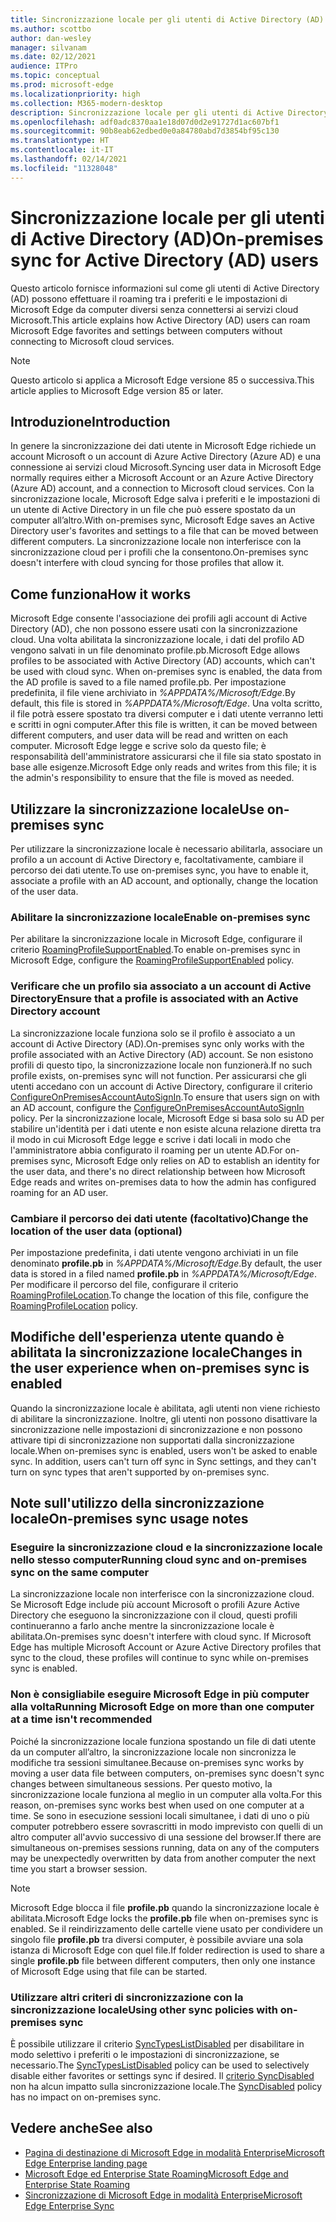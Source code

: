 ```yaml
---
title: Sincronizzazione locale per gli utenti di Active Directory (AD)
ms.author: scottbo
author: dan-wesley
manager: silvanam
ms.date: 02/12/2021
audience: ITPro
ms.topic: conceptual
ms.prod: microsoft-edge
ms.localizationpriority: high
ms.collection: M365-modern-desktop
description: Sincronizzazione locale per gli utenti di Active Directory (AD)
ms.openlocfilehash: adf0adc8370aa1e18d07d0d2e91727d1ac607bf1
ms.sourcegitcommit: 90b8eab62edbed0e0a84780abd7d3854bf95c130
ms.translationtype: HT
ms.contentlocale: it-IT
ms.lasthandoff: 02/14/2021
ms.locfileid: "11328048"
---
```

# <span data-ttu-id="c5a0f-103">Sincronizzazione locale per gli utenti di Active Directory (AD)</span><span class="sxs-lookup"><span data-stu-id="c5a0f-103">On-premises sync for Active Directory (AD) users</span></span>

<span data-ttu-id="c5a0f-104">Questo articolo fornisce informazioni sul come gli utenti di Active Directory (AD) possono effettuare il roaming tra i preferiti e le impostazioni di Microsoft Edge da computer diversi senza connettersi ai servizi cloud Microsoft.</span><span class="sxs-lookup"><span data-stu-id="c5a0f-104">This article explains how Active Directory (AD) users can roam Microsoft Edge favorites and settings between computers without connecting to Microsoft cloud services.</span></span>

> [!NOTE]
> <span data-ttu-id="c5a0f-105">Questo articolo si applica a Microsoft Edge versione 85 o successiva.</span><span class="sxs-lookup"><span data-stu-id="c5a0f-105">This article applies to Microsoft Edge version 85 or later.</span></span>

## <span data-ttu-id="c5a0f-106">Introduzione</span><span class="sxs-lookup"><span data-stu-id="c5a0f-106">Introduction</span></span>

<span data-ttu-id="c5a0f-107">In genere la sincronizzazione dei dati utente in Microsoft Edge richiede un account Microsoft o un account di Azure Active Directory (Azure AD) e una connessione ai servizi cloud Microsoft.</span><span class="sxs-lookup"><span data-stu-id="c5a0f-107">Syncing user data in Microsoft Edge normally requires either a Microsoft Account or an Azure Active Directory (Azure AD) account, and a connection to Microsoft cloud services.</span></span> <span data-ttu-id="c5a0f-108">Con la sincronizzazione locale, Microsoft Edge salva i preferiti e le impostazioni di un utente di Active Directory in un file che può essere spostato da un computer all’altro.</span><span class="sxs-lookup"><span data-stu-id="c5a0f-108">With on-premises sync, Microsoft Edge saves an Active Directory user's favorites and settings to a file that can be moved between different computers.</span></span> <span data-ttu-id="c5a0f-109">La sincronizzazione locale non interferisce con la sincronizzazione cloud per i profili che la consentono.</span><span class="sxs-lookup"><span data-stu-id="c5a0f-109">On-premises sync doesn't interfere with cloud syncing for those profiles that allow it.</span></span>

## <span data-ttu-id="c5a0f-110">Come funziona</span><span class="sxs-lookup"><span data-stu-id="c5a0f-110">How it works</span></span>

<span data-ttu-id="c5a0f-111">Microsoft Edge consente l'associazione dei profili agli account di Active Directory (AD), che non possono essere usati con la sincronizzazione cloud. Una volta abilitata la sincronizzazione locale, i dati del profilo AD vengono salvati in un file denominato profile.pb.</span><span class="sxs-lookup"><span data-stu-id="c5a0f-111">Microsoft Edge allows profiles to be associated with Active Directory (AD) accounts, which can't be used with cloud sync. When on-premises sync is enabled, the data from the AD profile is saved to a file named profile.pb.</span></span> <span data-ttu-id="c5a0f-112">Per impostazione predefinita, il file viene archiviato in *%APPDATA%/Microsoft/Edge*.</span><span class="sxs-lookup"><span data-stu-id="c5a0f-112">By default, this file is stored in *%APPDATA%/Microsoft/Edge*.</span></span> <span data-ttu-id="c5a0f-113">Una volta scritto, il file potrà essere spostato tra diversi computer e i dati utente verranno letti e scritti in ogni computer.</span><span class="sxs-lookup"><span data-stu-id="c5a0f-113">After this file is written, it can be moved between different computers, and user data will be read and written on each computer.</span></span> <span data-ttu-id="c5a0f-114">Microsoft Edge legge e scrive solo da questo file; è responsabilità dell'amministratore assicurarsi che il file sia stato spostato in base alle esigenze.</span><span class="sxs-lookup"><span data-stu-id="c5a0f-114">Microsoft Edge only reads and writes from this file; it is the admin's responsibility to ensure that the file is moved as needed.</span></span>

## <span data-ttu-id="c5a0f-115">Utilizzare la sincronizzazione locale</span><span class="sxs-lookup"><span data-stu-id="c5a0f-115">Use on-premises sync</span></span>

<span data-ttu-id="c5a0f-116">Per utilizzare la sincronizzazione locale è necessario abilitarla, associare un profilo a un account di Active Directory e, facoltativamente, cambiare il percorso dei dati utente.</span><span class="sxs-lookup"><span data-stu-id="c5a0f-116">To use on-premises sync, you have to enable it, associate a profile with an AD account, and optionally, change the location of the user data.</span></span>

### <span data-ttu-id="c5a0f-117">Abilitare la sincronizzazione locale</span><span class="sxs-lookup"><span data-stu-id="c5a0f-117">Enable on-premises sync</span></span>

<span data-ttu-id="c5a0f-118">Per abilitare la sincronizzazione locale in Microsoft Edge, configurare il criterio [RoamingProfileSupportEnabled](https://docs.microsoft.com/DeployEdge/microsoft-edge-policies#roamingprofilesupportenabled).</span><span class="sxs-lookup"><span data-stu-id="c5a0f-118">To enable on-premises sync in Microsoft Edge, configure the [RoamingProfileSupportEnabled](https://docs.microsoft.com/DeployEdge/microsoft-edge-policies#roamingprofilesupportenabled) policy.</span></span>

### <span data-ttu-id="c5a0f-119">Verificare che un profilo sia associato a un account di Active Directory</span><span class="sxs-lookup"><span data-stu-id="c5a0f-119">Ensure that a profile is associated with an Active Directory account</span></span>

<span data-ttu-id="c5a0f-120">La sincronizzazione locale funziona solo se il profilo è associato a un account di Active Directory (AD).</span><span class="sxs-lookup"><span data-stu-id="c5a0f-120">On-premises sync only works with the profile associated with an Active Directory (AD) account.</span></span> <span data-ttu-id="c5a0f-121">Se non esistono profili di questo tipo, la sincronizzazione locale non funzionerà.</span><span class="sxs-lookup"><span data-stu-id="c5a0f-121">If no such profile exists, on-premises sync will not function.</span></span> <span data-ttu-id="c5a0f-122">Per assicurarsi che gli utenti accedano con un account di Active Directory, configurare il criterio [ConfigureOnPremisesAccountAutoSignIn](https://docs.microsoft.com/DeployEdge/microsoft-edge-policies#configureonpremisesaccountautosignin).</span><span class="sxs-lookup"><span data-stu-id="c5a0f-122">To ensure that users sign on with an AD account, configure the [ConfigureOnPremisesAccountAutoSignIn](https://docs.microsoft.com/DeployEdge/microsoft-edge-policies#configureonpremisesaccountautosignin) policy.</span></span> <span data-ttu-id="c5a0f-123">Per la sincronizzazione locale, Microsoft Edge si basa solo su AD per stabilire un'identità per i dati utente e non esiste alcuna relazione diretta tra il modo in cui Microsoft Edge legge e scrive i dati locali in modo che l'amministratore abbia configurato il roaming per un utente AD.</span><span class="sxs-lookup"><span data-stu-id="c5a0f-123">For on-premises sync, Microsoft Edge only relies on AD to establish an identity for the user data, and there's no direct relationship between how Microsoft Edge reads and writes on-premises data to how the admin has configured roaming for an AD user.</span></span>

### <span data-ttu-id="c5a0f-124">Cambiare il percorso dei dati utente (facoltativo)</span><span class="sxs-lookup"><span data-stu-id="c5a0f-124">Change the location of the user data (optional)</span></span>

<span data-ttu-id="c5a0f-125">Per impostazione predefinita, i dati utente vengono archiviati in un file denominato **profile.pb** in *%APPDATA%/Microsoft/Edge*.</span><span class="sxs-lookup"><span data-stu-id="c5a0f-125">By default, the user data is stored in a filed named **profile.pb** in *%APPDATA%/Microsoft/Edge*.</span></span> <span data-ttu-id="c5a0f-126">Per modificare il percorso del file, configurare il criterio [RoamingProfileLocation](https://docs.microsoft.com/DeployEdge/microsoft-edge-policies#roamingprofilelocation).</span><span class="sxs-lookup"><span data-stu-id="c5a0f-126">To change the location of this file, configure the [RoamingProfileLocation](https://docs.microsoft.com/DeployEdge/microsoft-edge-policies#roamingprofilelocation) policy.</span></span>

## <span data-ttu-id="c5a0f-127">Modifiche dell'esperienza utente quando è abilitata la sincronizzazione locale</span><span class="sxs-lookup"><span data-stu-id="c5a0f-127">Changes in the user experience when on-premises sync is enabled</span></span>

<span data-ttu-id="c5a0f-128">Quando la sincronizzazione locale è abilitata, agli utenti non viene richiesto di abilitare la sincronizzazione. Inoltre, gli utenti non possono disattivare la sincronizzazione nelle impostazioni di sincronizzazione e non possono attivare tipi di sincronizzazione non supportati dalla sincronizzazione locale.</span><span class="sxs-lookup"><span data-stu-id="c5a0f-128">When on-premises sync is enabled, users won't be asked to enable sync. In addition, users can't turn off sync in Sync settings, and they can't turn on sync types that aren't supported by on-premises sync.</span></span>

## <span data-ttu-id="c5a0f-129">Note sull'utilizzo della sincronizzazione locale</span><span class="sxs-lookup"><span data-stu-id="c5a0f-129">On-premises sync usage notes</span></span>

### <span data-ttu-id="c5a0f-130">Eseguire la sincronizzazione cloud e la sincronizzazione locale nello stesso computer</span><span class="sxs-lookup"><span data-stu-id="c5a0f-130">Running cloud sync and on-premises sync on the same computer</span></span>

<span data-ttu-id="c5a0f-131">La sincronizzazione locale non interferisce con la sincronizzazione cloud. Se Microsoft Edge include più account Microsoft o profili Azure Active Directory che eseguono la sincronizzazione con il cloud, questi profili continueranno a farlo anche mentre la sincronizzazione locale è abilitata.</span><span class="sxs-lookup"><span data-stu-id="c5a0f-131">On-premises sync doesn't interfere with cloud sync. If Microsoft Edge has multiple Microsoft Account or Azure Active Directory profiles that sync to the cloud, these profiles will continue to sync while on-premises sync is enabled.</span></span>

### <span data-ttu-id="c5a0f-132">Non è consigliabile eseguire Microsoft Edge in più computer alla volta</span><span class="sxs-lookup"><span data-stu-id="c5a0f-132">Running Microsoft Edge on more than one computer at a time isn't recommended</span></span>

<span data-ttu-id="c5a0f-133">Poiché la sincronizzazione locale funziona spostando un file di dati utente da un computer all’altro, la sincronizzazione locale non sincronizza le modifiche tra sessioni simultanee.</span><span class="sxs-lookup"><span data-stu-id="c5a0f-133">Because on-premises sync works by moving a user data file between computers, on-premises sync doesn't sync changes between simultaneous sessions.</span></span> <span data-ttu-id="c5a0f-134">Per questo motivo, la sincronizzazione locale funziona al meglio in un computer alla volta.</span><span class="sxs-lookup"><span data-stu-id="c5a0f-134">For this reason, on-premises sync works best when used on one computer at a time.</span></span> <span data-ttu-id="c5a0f-135">Se sono in esecuzione sessioni locali simultanee, i dati di uno o più computer potrebbero essere sovrascritti in modo imprevisto con quelli di un altro computer all'avvio successivo di una sessione del browser.</span><span class="sxs-lookup"><span data-stu-id="c5a0f-135">If there are simultaneous on-premises sessions running, data on any of the computers may be unexpectedly overwritten by data from another computer the next time you start a browser session.</span></span>

> [!NOTE]
> <span data-ttu-id="c5a0f-136">Microsoft Edge blocca il file **profile.pb** quando la sincronizzazione locale è abilitata.</span><span class="sxs-lookup"><span data-stu-id="c5a0f-136">Microsoft Edge locks the **profile.pb** file when on-premises sync is enabled.</span></span> <span data-ttu-id="c5a0f-137">Se il reindirizzamento delle cartelle viene usato per condividere un singolo file **profile.pb** tra diversi computer, è possibile avviare una sola istanza di Microsoft Edge con quel file.</span><span class="sxs-lookup"><span data-stu-id="c5a0f-137">If folder redirection is used to share a single **profile.pb** file between different computers, then only one instance of Microsoft Edge using that file can be started.</span></span>

### <span data-ttu-id="c5a0f-138">Utilizzare altri criteri di sincronizzazione con la sincronizzazione locale</span><span class="sxs-lookup"><span data-stu-id="c5a0f-138">Using other sync policies with on-premises sync</span></span>

<span data-ttu-id="c5a0f-139">È possibile utilizzare il criterio [SyncTypesListDisabled](https://docs.microsoft.com/DeployEdge/microsoft-edge-policies#synctypeslistdisabled) per disabilitare in modo selettivo i preferiti o le impostazioni di sincronizzazione, se necessario.</span><span class="sxs-lookup"><span data-stu-id="c5a0f-139">The [SyncTypesListDisabled](https://docs.microsoft.com/DeployEdge/microsoft-edge-policies#synctypeslistdisabled) policy can be used to selectively disable either favorites or settings sync if desired.</span></span> <span data-ttu-id="c5a0f-140">Il [criterio SyncDisabled](https://docs.microsoft.com/DeployEdge/microsoft-edge-policies#syncdisabled) non ha alcun impatto sulla sincronizzazione locale.</span><span class="sxs-lookup"><span data-stu-id="c5a0f-140">The [SyncDisabled](https://docs.microsoft.com/DeployEdge/microsoft-edge-policies#syncdisabled) policy has no impact on on-premises sync.</span></span>

## <span data-ttu-id="c5a0f-141">Vedere anche</span><span class="sxs-lookup"><span data-stu-id="c5a0f-141">See also</span></span>

- [<span data-ttu-id="c5a0f-142">Pagina di destinazione di Microsoft Edge in modalità Enterprise</span><span class="sxs-lookup"><span data-stu-id="c5a0f-142">Microsoft Edge Enterprise landing page</span></span>](https://aka.ms/EdgeEnterprise)
- [<span data-ttu-id="c5a0f-143">Microsoft Edge ed Enterprise State Roaming</span><span class="sxs-lookup"><span data-stu-id="c5a0f-143">Microsoft Edge and Enterprise State Roaming</span></span>](microsoft-edge-enterprise-state-roaming.md)
- [<span data-ttu-id="c5a0f-144">Sincronizzazione di Microsoft Edge in modalità Enterprise</span><span class="sxs-lookup"><span data-stu-id="c5a0f-144">Microsoft Edge Enterprise Sync</span></span>](microsoft-edge-enterprise-sync.md)
